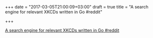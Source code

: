 +++
date = "2017-03-05T21:00:09+03:00"
draft = true
title = "A search engine for relevant XKCDs written in Go  #reddit"

+++

<p><a href="https://t.co/JalR5Nh4w8">A search engine for relevant XKCDs written in Go  #reddit</a></p>
